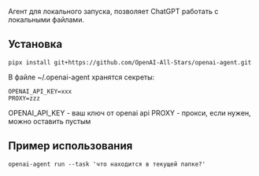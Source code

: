 Агент для локального запуска, позволяет ChatGPT работать с локальными файлами.

## Установка

```
pipx install git+https://github.com/OpenAI-All-Stars/openai-agent.git
```

В файле ~/.openai-agent хранятся секреты:

```
OPENAI_API_KEY=xxx
PROXY=zzz
```

OPENAI_API_KEY - ваш ключ от openai api
PROXY - прокси, если нужен, можно оставить пустым

## Пример использования

```
openai-agent run --task 'что находится в текущей папке?'
```
